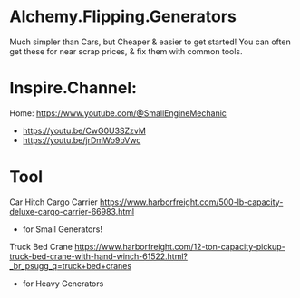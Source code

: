 # Alchemy.Flipping.Generators
Much simpler than Cars, but Cheaper & easier to get started! You can often get these for near scrap prices, & fix them with common tools.

# Inspire.Channel:
Home: https://www.youtube.com/@SmallEngineMechanic
- https://youtu.be/CwG0U3SZzvM 
- https://youtu.be/jrDmWo9bVwc

# Tool
Car Hitch Cargo Carrier
https://www.harborfreight.com/500-lb-capacity-deluxe-cargo-carrier-66983.html
- for Small Generators!

Truck Bed Crane
https://www.harborfreight.com/12-ton-capacity-pickup-truck-bed-crane-with-hand-winch-61522.html?_br_psugg_q=truck+bed+cranes
- for Heavy Generators
